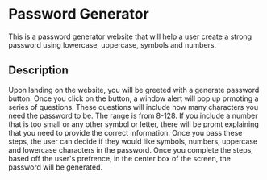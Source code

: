 # Password Generator
This is a password generator website that will help a user create a strong password using lowercase, uppercase, symbols and numbers.

## Description
Upon landing on the website, you will be greeted with a generate password button. Once you click on the button, a window alert will pop up prmoting a series of questions. These questions will include how many characters you need the password to be. The range is from 8-128. If you include a number that is too small or any other symbol or letter, there will be promt explaining that you need to provide the correct information. Once you pass these steps, the user can decide if they would like symbols, numbers, uppercase and lowercase characters in the password. Once you complete the steps, based off the user's prefrence, in the center box of the screen, the password will be generated.